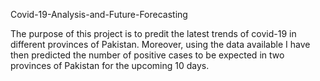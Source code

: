 Covid-19-Analysis-and-Future-Forecasting

The purpose of this project is to predit the latest trends of covid-19 in different provinces of Pakistan. Moreover, using the data available I have then predicted the number of positive cases to be expected in two provinces of Pakistan for the upcoming 10 days.
